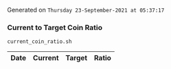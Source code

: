 Generated on `Thursday 23-September-2021 at 05:37:17`

### Current to Target Coin Ratio
`current_coin_ratio.sh`

Date|Current|Target|Ratio
---|---|---|---
